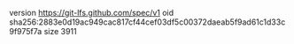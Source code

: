 version https://git-lfs.github.com/spec/v1
oid sha256:2883e0d19ac949cac817cf44cef03df5c00372daeab5f9ad61c1d33c9f975f7a
size 3911
